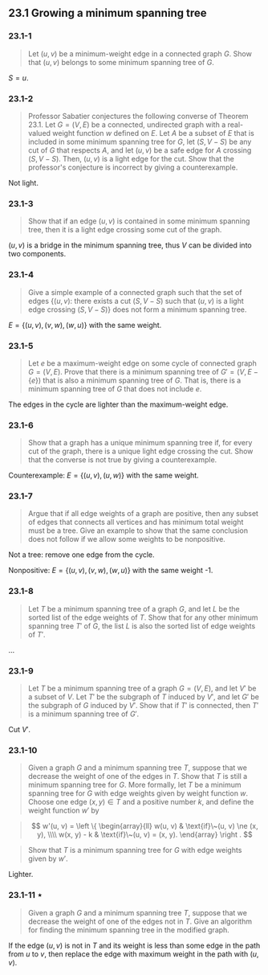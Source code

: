## 23.1 Growing a minimum spanning tree

### 23.1-1

> Let $(u, v)$ be a minimum-weight edge in a connected graph $G$. Show that $(u, v)$ belongs to some minimum spanning tree of $G$.

$S = {u}$.

### 23.1-2

> Professor Sabatier conjectures the following converse of Theorem 23.1. Let $G = (V, E)$ be a connected, undirected graph with a real-valued weight function $w$ defined on $E$. Let $A$ be a subset of $E$ that is included in some minimum spanning tree for $G$, let $(S, V - S)$ be any cut of $G$ that respects $A$, and let $(u, v)$ be a safe edge for $A$ crossing $(S, V - S)$. Then, $(u, v)$ is a light edge for the cut. Show that the professor's conjecture is incorrect by giving a counterexample.

Not light.

### 23.1-3

> Show that if an edge $(u, v)$ is contained in some minimum spanning tree, then it is a light edge crossing some cut of the graph.

$(u, v)$ is a bridge in the minimum spanning tree, thus $V$ can be divided into two components.

### 23.1-4

> Give a simple example of a connected graph such that the set of edges $\{(u, v):$ there exists a cut $(S, V - S)$ such that $(u, v)$ is a light edge crossing $(S, V - S)\}$ does not form a minimum spanning tree.

$E = \{(u, v), (v, w), (w, u)\}$ with the same weight.

### 23.1-5

> Let $e$ be a maximum-weight edge on some cycle of connected graph $G = (V, E)$. Prove that there is a minimum spanning tree of $G' = (V, E - \{e\})$ that is also a minimum spanning tree of $G$. That is, there is a minimum spanning tree of $G$ that does not include $e$.

The edges in the cycle are lighter than the maximum-weight edge.

### 23.1-6

> Show that a graph has a unique minimum spanning tree if, for every cut of the graph, there is a unique light edge crossing the cut. Show that the converse is not true by giving a counterexample.

Counterexample: $E = \{(u, v), (u, w)\}$ with the same weight.

### 23.1-7

> Argue that if all edge weights of a graph are positive, then any subset of edges that connects all vertices and has minimum total weight must be a tree. Give an example to show that the same conclusion does not follow if we allow some weights to be nonpositive.

Not a tree: remove one edge from the cycle.

Nonpositive: $E = \{(u, v), (v, w), (w, u)\}$ with the same weight -1.

### 23.1-8

> Let $T$ be a minimum spanning tree of a graph $G$, and let $L$ be the sorted list of the edge weights of $T$. Show that for any other minimum spanning tree $T'$ of $G$, the list $L$ is also the sorted list of edge weights of $T'$.

$\dots$

### 23.1-9

> Let $T$ be a minimum spanning tree of a graph $G = (V, E)$, and let $V'$ be a subset of $V$. Let $T'$ be the subgraph of $T$ induced by $V'$, and let $G'$ be the subgraph of $G$ induced by $V'$. Show that if $T'$ is connected, then $T'$ is a minimum spanning tree of $G'$.

Cut $V'$.

### 23.1-10

> Given a graph $G$ and a minimum spanning tree $T$, suppose that we decrease the weight of one of the edges in $T$. Show that $T$ is still a minimum spanning tree for $G$. More formally, let $T$ be a minimum spanning tree for $G$ with edge weights given by weight function $w$. Choose one edge $(x, y) \in T$ and a positive number $k$, and define the weight function $w'$ by

> $$
w'(u, v) = \left \{
\begin{array}{ll}
w(u, v) & \text{if}\~(u, v) \ne (x, y), \\\\
w(x, y) - k & \text{if}\~(u, v) = (x, y).
\end{array}
\right .
$$

> Show that $T$ is a minimum spanning tree for $G$ with edge weights given by $w'$.

Lighter.

### 23.1-11 $\star$

> Given a graph $G$ and a minimum spanning tree $T$, suppose that we decrease the weight of one of the edges not in $T$. Give an algorithm for finding the minimum spanning tree in the modified graph.

If the edge $(u, v)$ is not in $T$ and its weight is less than some edge in the path from $u$ to $v$, then replace the edge with maximum weight in the path with $(u, v)$.
